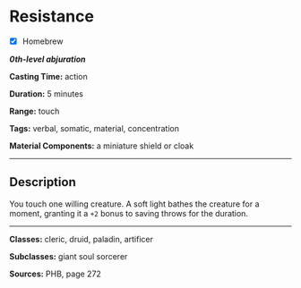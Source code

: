 # Resistance

- [x] Homebrew

***0th-level abjuration***

**Casting Time:** action

**Duration:** 5 minutes

**Range:** touch

**Tags:** verbal, somatic, material, concentration

**Material Components:** a miniature shield or cloak

---

## Description
You touch one willing creature. A soft light bathes the creature for a moment, granting it a `+2` bonus to saving throws for the duration.

---

**Classes:** cleric, druid, paladin, artificer

**Subclasses:** giant soul sorcerer

**Sources:** PHB, page 272
